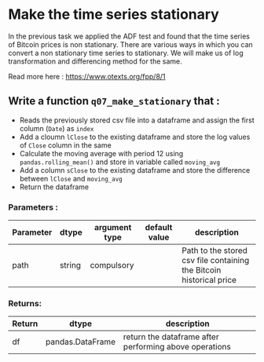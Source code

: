 # Make the time series stationary

In the previous task we applied the ADF test and found that the time series of Bitcoin prices is non stationary. There are various ways in which you can convert a non stationary time series to stationary. We will make us of log transformation and differencing method for the same.

Read more here : https://www.otexts.org/fpp/8/1

## Write a function `q07_make_stationary` that :
- Reads the previously stored csv file into a dataframe and assign the first column (`Date`) as `index`
- Add a cloumn `lClose` to the existing dataframe and store the log values of `Close` column in the same
- Calculate the moving average with period 12 using `pandas.rolling_mean()` and store in variable called `moving_avg`
- Add a column `sClose` to the existing dataframe and store the difference between `lClose` and `moving_avg`
- Return the dataframe

### Parameters :
| Parameter | dtype | argument type | default value | description |
| --- | --- | --- | --- | --- |
| path | string | compulsory |  | Path to the stored csv file containing the Bitcoin historical price|

### Returns:
| Return | dtype | description |
| --- | --- | --- |
| df | pandas.DataFrame | return the dataframe after performing above operations|



